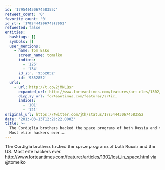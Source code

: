 ```yaml
---
id: '179544430674583552'
retweet_count: '0'
favorite_count: '0'
id_str: '179544430674583552'
retweeted: false
entities:
  hashtags: []
  symbols: []
  user_mentions:
    - name: Tom Elko
      screen_name: tomelko
      indices:
        - '126'
        - '134'
      id_str: '9352852'
      id: '9352852'
  urls:
    - url: http://t.co/2jMNLQsr
      expanded_url: http://www.forteantimes.com/features/articles/1302/lost_in_space.html
      display_url: forteantimes.com/features/artic…
      indices:
        - '101'
        - '121'
original_url: https://twitter.com/jth/status/179544430674583552
date: '2012-03-13T12:28:22.000Z'
title: >-
  The Cordiglia brothers hacked the space programs of both Russia and the US.
  Most elite hackers ever.…
---
```


The Cordiglia brothers hacked the space programs of both Russia and the US. Most elite hackers ever. http://www.forteantimes.com/features/articles/1302/lost_in_space.html via @tomelko